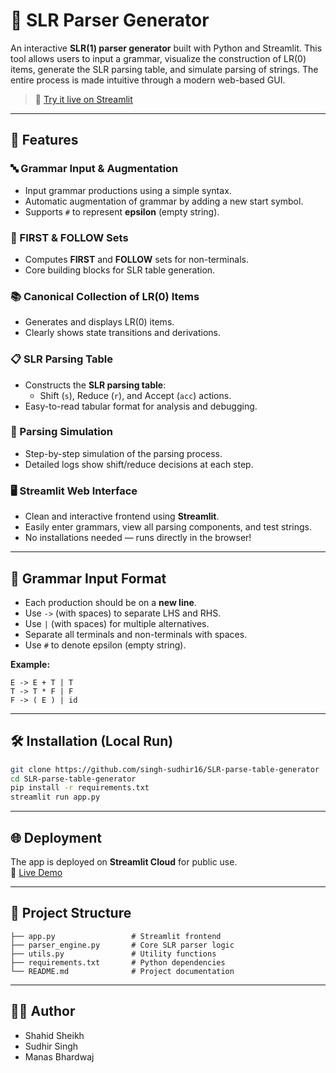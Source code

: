 # 📘 SLR Parser Generator

An interactive **SLR(1) parser generator** built with Python and Streamlit. This tool allows users to input a grammar, visualize the construction of LR(0) items, generate the SLR parsing table, and simulate parsing of strings. The entire process is made intuitive through a modern web-based GUI.

> 🚀 [Try it live on Streamlit](https://slr-parse-table-generator.streamlit.app/)  

---

## 🎯 Features

### 🔤 Grammar Input & Augmentation
- Input grammar productions using a simple syntax.
- Automatic augmentation of grammar by adding a new start symbol.
- Supports `#` to represent **epsilon** (empty string).

### 🧮 FIRST & FOLLOW Sets
- Computes **FIRST** and **FOLLOW** sets for non-terminals.
- Core building blocks for SLR table generation.

### 📚 Canonical Collection of LR(0) Items
- Generates and displays LR(0) items.
- Clearly shows state transitions and derivations.

### 📋 SLR Parsing Table
- Constructs the **SLR parsing table**:
  - Shift (`s`), Reduce (`r`), and Accept (`acc`) actions.
- Easy-to-read tabular format for analysis and debugging.

### 🧪 Parsing Simulation
- Step-by-step simulation of the parsing process.
- Detailed logs show shift/reduce decisions at each step.

### 🖥️ Streamlit Web Interface
- Clean and interactive frontend using **Streamlit**.
- Easily enter grammars, view all parsing components, and test strings.
- No installations needed — runs directly in the browser!

---

## 🧾 Grammar Input Format

- Each production should be on a **new line**.
- Use `->` (with spaces) to separate LHS and RHS.
- Use `|` (with spaces) for multiple alternatives.
- Separate all terminals and non-terminals with spaces.
- Use `#` to denote epsilon (empty string).

**Example:**
```
E -> E + T | T  
T -> T * F | F  
F -> ( E ) | id  
```

---

## 🛠️ Installation (Local Run)

```bash
git clone https://github.com/singh-sudhir16/SLR-parse-table-generator
cd SLR-parse-table-generator
pip install -r requirements.txt
streamlit run app.py
```

---

## 🌐 Deployment

The app is deployed on **Streamlit Cloud** for public use.  
📍 [Live Demo](https://slr-parse-table-generator.streamlit.app/)

---

## 📂 Project Structure

```
├── app.py                 # Streamlit frontend
├── parser_engine.py       # Core SLR parser logic
├── utils.py               # Utility functions
├── requirements.txt       # Python dependencies
└── README.md              # Project documentation
```

---

## 👨‍💻 Author
- Shahid Sheikh
- Sudhir Singh
- Manas Bhardwaj
